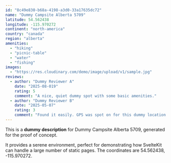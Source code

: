 ```yaml
---
id: "8c49e830-b68a-4198-a3d0-33a17635dc72"
name: "Dummy Campsite Alberta 5709"
latitude: 54.562438
longitude: -115.970272
continent: "north-america"
country: "canada"
region: "alberta"
amenities:
  - "hiking"
  - "picnic-table"
  - "water"
  - "fishing"
images:
  - "https://res.cloudinary.com/demo/image/upload/v1/sample.jpg"
reviews:
  - author: "Dummy Reviewer A"
    date: "2025-08-019"
    rating: 5
    comment: "A nice, quiet dummy spot with some basic amenities."
  - author: "Dummy Reviewer B"
    date: "2025-05-07"
    rating: 3
    comment: "Found it easily. GPS was spot on for this dummy location."
---
```


This is a **dummy description** for Dummy Campsite Alberta 5709, generated for the proof of concept.

It provides a serene environment, perfect for demonstrating how SvelteKit can handle a large number of static pages. The coordinates are 54.562438, -115.970272.
